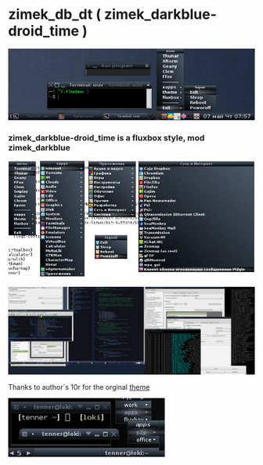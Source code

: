 # zimek_db_dt ( zimek_darkblue-droid_time )

![](https://raw.githubusercontent.com/slacknk/themes/master/fluxbox/zimek_db_dt/files/screen-150507-075804.png)

### zimek_darkblue-droid_time is a fluxbox style, mod zimek_darkblue

![](https://raw.githubusercontent.com/slacknk/themes/master/fluxbox/zimek_db_dt/files/screen-150719-025057.jpg)

![](https://raw.githubusercontent.com/slacknk/themes/master/fluxbox/zimek_db_dt/files/screen-150506-232252.png)

Thanks to author`s 10r for the orginal [theme](http://www.tenr.de/styles/allstyles.php)

![](https://raw.githubusercontent.com/slacknk/themes/master/fluxbox/zimek_db_dt/files/preview.jpg)

